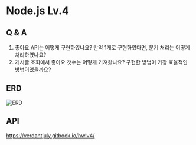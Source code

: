 # Node.js Lv.4

## Q & A

1. 좋아요 API는 어떻게 구현하였나요? 만약 1개로 구현하였다면, 분기 처리는 어떻게 처리하였나요?
2. 게시글 조회에서 좋아요 갯수는 어떻게 가져왔나요? 구현한 방법이 가장 효율적인 방법이었을까요?

## ERD

![ERD](https://i.postimg.cc/prqWLGXS/draw-SQL-hw1v4-erd-export-2023-07-08.png)

## API

https://verdantjuly.gitbook.io/hwlv4/

